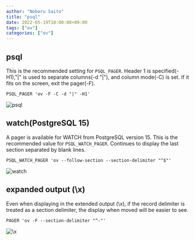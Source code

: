 ```yaml
---
author: "Noboru Saito"
title: "psql"
date: 2022-05-19T10:00:00+09:00
tags: ["ov"]
categories: ["ov"]
---
```


## psql

This is the recommended setting for `PSQL_PAGER`.
Header 1 is specified(-H1),"|" is used to separate columns(-d "|"), and column mode(-C) is set.
If it fits on the screen, exit the pager(-F).

```env
PSQL_PAGER 'ov -F -C -d "|" -H1'
```

![psql](/ov/psql-ov.gif)

## watch(PostgreSQL 15)

A pager is available for WATCH from PostgreSQL version 15.
This is the recommended value for `PSQL_WATCH_PAGER`.
Continues to display the last section separated by blank lines.

```env
PSQL_WATCH_PAGER 'ov --follow-section --section-delimiter "^$"'
```

![watch](/ov/psql-watch.gif)

## expanded output (\x)

Even when displaying in the extended output (\x), if the record delimiter is treated as a section delimiter, the display when moved will be easier to see.

```env
PAGER 'ov -F --section-delimiter "^-"'
```

![\x](/ov/psql-vf.gif)